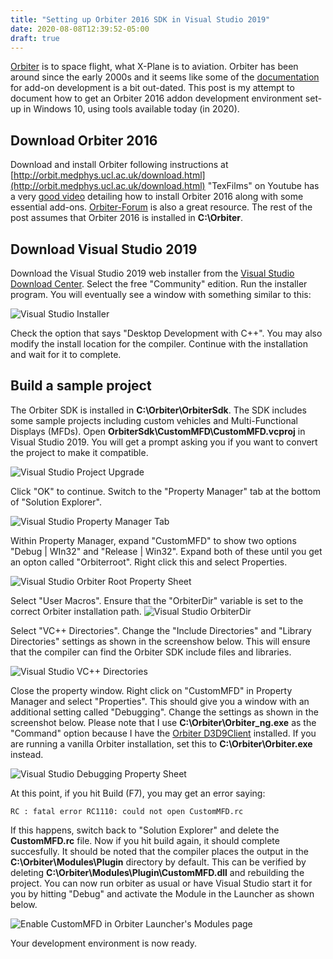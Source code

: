 ```yaml
---
title: "Setting up Orbiter 2016 SDK in Visual Studio 2019"
date: 2020-08-08T12:39:52-05:00
draft: true
---
```


[Orbiter](http://orbit.medphys.ucl.ac.uk/) is to space flight, what X-Plane is to aviation. Orbiter has been around since the early 2000s and it seems like some of the [documentation](https://www.orbiterwiki.org/wiki/Category:OrbiterSDK) for add-on development is a bit out-dated. This post is my attempt to document how to get an Orbiter 2016 addon development environment set-up in Windows 10, using tools available today (in 2020).

## Download Orbiter 2016

Download and install Orbiter following instructions at [http://orbit.medphys.ucl.ac.uk/download.html](http://orbit.medphys.ucl.ac.uk/download.html)
"TexFilms" on Youtube has a very [good video](https://youtube.com/watch?v=BzcPO8rtLDQ) detailing how to install Orbiter 2016 along with some essential add-ons. [Orbiter-Forum](https://www.orbiter-forum.com) is also a great resource. The rest of the post assumes that Orbiter 2016 is installed in **C:\Orbiter**.

## Download Visual Studio 2019

Download the Visual Studio 2019 web installer from the [Visual Studio Download Center](https://visualstudio.microsoft.com/downloads/). Select the free "Community" edition. Run the installer program. You will eventually see a window with something similar to this:

![Visual Studio Installer](/images/orbiter-sdk-vs-2019/vs-installer-01.png)

Check the option that says "Desktop Development with C++". You may also modify the install location for the compiler. Continue with the installation and wait for it to complete.

## Build a sample project 

The Orbiter SDK is installed in **C:\Orbiter\OrbiterSdk**. The SDK includes some sample projects including custom vehicles and Multi-Functional Displays (MFDs). Open **OrbiterSdk\CustomMFD\CustomMFD.vcproj** in Visual Studio 2019. You will get a prompt asking you if you want to convert the project to make it compatible.

![Visual Studio Project Upgrade](/images/orbiter-sdk-vs-2019/vs-01.png)

Click "OK" to continue. Switch to the "Property Manager" tab at the bottom of "Solution Explorer".

![Visual Studio Property Manager Tab](/images/orbiter-sdk-vs-2019/vs-property-manager.png)

Within Property Manager, expand "CustomMFD" to show two options "Debug | WIn32" and "Release | Win32". Expand both of these until you get an opton called "Orbiterroot". Right click this and select Properties. 

![Visual Studio Orbiter Root Property Sheet](/images/orbiter-sdk-vs-2019/vs-orbiterroot.png)

Select "User Macros". Ensure that the "OrbiterDir" variable is set to the correct Orbiter installation path.
![Visual Studio OrbiterDir](/images/orbiter-sdk-vs-2019/vs-orbiterroot-window.png)

Select "VC++ Directories". Change the "Include Directories" and "Library Directories" settings as shown in the screenshow below. This will ensure that the compiler can find the Orbiter SDK include files and libraries.

![Visual Studio VC++ Directories](/images/orbiter-sdk-vs-2019/vs-directories.png)

Close the property window. Right click on "CustomMFD" in Property Manager and select "Properties". This should give you a window with an additional setting called "Debugging". Change the settings as shown in the screenshot below. Please note that I use **C:\Orbiter\Orbiter_ng.exe** as the "Command" option because I have the [Orbiter D3D9Client](http://users.kymp.net/~p501474a/D3D9Client/) installed. If you are running a vanilla Orbiter installation, set this to **C:\Orbiter\Orbiter.exe** instead.

![Visual Studio Debugging Property Sheet](/images/orbiter-sdk-vs-2019/vs-debugging.png)

At this point, if you hit Build (F7), you may get an error saying:
```[lineno=false]
RC : fatal error RC1110: could not open CustomMFD.rc
```

If this happens, switch back to "Solution Explorer" and delete the **CustomMFD.rc** file. Now if you hit build again, it should complete succesfully. It should be noted that the compiler places the output in the **C:\Orbiter\Modules\Plugin** directory by default. This can be verified by deleting **C:\Orbiter\Modules\Plugin\CustomMFD.dll** and rebuilding the project. You can now run orbiter as usual or have Visual Studio start it for you by hitting "Debug" and activate the Module in the Launcher as shown below.

![Enable CustomMFD in Orbiter Launcher's Modules page](/images/orbiter-sdk-vs-2019/orbiter-modules.png)

Your development environment is now ready.